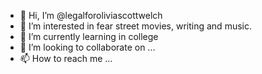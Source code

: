 - 👋 Hi, I’m @legalforoliviascottwelch
- 👀 I’m interested in fear street movies, writing and music.
- 🌱 I’m currently learning in college
- 💞️ I’m looking to collaborate on ...
- 📫 How to reach me ...

<!---
legalforoliviascottwelch/legalforoliviascottwelch is a ✨ special ✨ repository because its `README.md` (this file) appears on your GitHub profile.
You can click the Preview link to take a look at your changes.
--->
